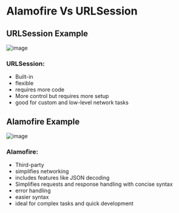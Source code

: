 # Alamofire Vs URLSession

## URLSession Example
![image](https://github.com/user-attachments/assets/7e9818fd-96af-4785-bf52-01e7699167e8)

### URLSession: 
  - Built-in
  - flexible
  - requires more code
  - More control but requires more setup
  - good for custom and low-level network tasks

## Alamofire Example
![image](https://github.com/user-attachments/assets/933db20c-587a-430a-9e01-62aa7326e408)

### Alamofire:
  - Third-party
  - simplifies networking
  - includes features like JSON decoding
  - Simplifies requests and response handling with concise syntax
  - error handling
  - easier syntax
  - ideal for complex tasks and quick development

